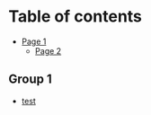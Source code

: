 # Table of contents

* [Page 1](README.md)
  * [Page 2](page-1/page-2.md)

## Group 1

* [test](group-1/test.md)
